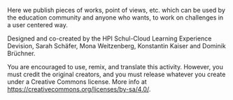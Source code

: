 Here we publish pieces of works, point of views, etc. which can be used by the education community and anyone who wants, to work on challenges in a user centered way.

Designed and co-created by the HPI Schul-Cloud Learning Experience Devision, Sarah Schäfer, Mona Weitzenberg, Konstantin Kaiser and Dominik Brüchner.

You are encouraged to use, remix, and translate this activity. However, you must credit the original creators, and you must release whatever you create under a Creative Commons license. More info at https://creativecommons.org/licenses/by-sa/4.0/.
